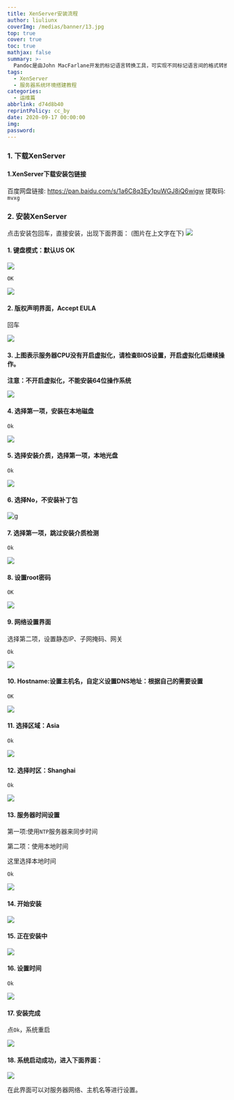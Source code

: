 ```yaml
---
title: XenServer安装流程
author: liuliunx
coverImg: /medias/banner/13.jpg
top: true
cover: true
toc: true
mathjax: false
summary: >-
  Pandoc是由John MacFarlane开发的标记语言转换工具，可实现不同标记语言间的格式转换.
tags:
  - XenServer
  - 服务器系统环境搭建教程 
categories:
  - 运维篇
abbrlink: d74d8b40
reprintPolicy: cc_by
date: 2020-09-17 00:00:00
img: 
password:
---
```

### 1. 下载XenServer

#### 1.XenServer下载安装包链接

百度网盘链接: https://pan.baidu.com/s/1a6C8q3Ey1puWGJ8iQ6wigw 提取码: `mvxg` 

### 2. 安装XenServer
点击安装包回车，直接安装，出现下面界面：
(图片在上文字在下)
![](https://tpk1-1255836132.cos.ap-nanjing.myqcloud.com/XenServer/image1.jpeg)

#### 1. 键盘模式：默认US OK

![](https://tpk1-1255836132.cos.ap-nanjing.myqcloud.com/XenServer/image2.jpeg)

`OK`

![](https://tpk1-1255836132.cos.ap-nanjing.myqcloud.com/XenServer/image3.jpeg)

#### 2. 版权声明界面，Accept EULA

回车

![](https://tpk1-1255836132.cos.ap-nanjing.myqcloud.com/XenServer/image4.jpeg)

#### 3. 上图表示服务器CPU没有开启虚拟化，请检查BIOS设置，开启虚拟化后继续操作。

**注意：不开启虚拟化，不能安装64位操作系统**

![](https://tpk1-1255836132.cos.ap-nanjing.myqcloud.com/XenServer/image5.jpeg)

#### 4. 选择第一项，安装在本地磁盘

`Ok`

![](https://tpk1-1255836132.cos.ap-nanjing.myqcloud.com/XenServer/image6.jpeg)

#### 5. 选择安装介质，选择第一项，本地光盘

`Ok`

![](https://tpk1-1255836132.cos.ap-nanjing.myqcloud.com/XenServer/image7.jpeg)
#### 6. 选择No，不安装补丁包

![g](https://tpk1-1255836132.cos.ap-nanjing.myqcloud.com/XenServer/image8.jpeg)

#### 7. 选择第一项，跳过安装介质检测

`Ok`

![](https://tpk1-1255836132.cos.ap-nanjing.myqcloud.com/XenServer/image9.jpeg)

#### 8. 设置root密码

`OK`

![](https://tpk1-1255836132.cos.ap-nanjing.myqcloud.com/XenServer/image10.jpeg)

#### 9. 网络设置界面

选择第二项，设置静态IP、子网掩码、网关

`Ok`

![](https://tpk1-1255836132.cos.ap-nanjing.myqcloud.com/XenServer/image11.jpeg)

#### 10. Hostname:设置主机名，自定义设置DNS地址：根据自己的需要设置

`OK`

![](https://tpk1-1255836132.cos.ap-nanjing.myqcloud.com/XenServer/image12.jpeg)
#### 11. 选择区域：Asia

`Ok`

![](https://tpk1-1255836132.cos.ap-nanjing.myqcloud.com/XenServer/image13.jpeg)

#### 12. 选择时区：Shanghai

`Ok`

![](https://tpk1-1255836132.cos.ap-nanjing.myqcloud.com/XenServer/image14.jpeg)

#### 13. 服务器时间设置

第一项:使用`NTP`服务器来同步时间

第二项：使用本地时间

这里选择本地时间

`Ok`

![](https://tpk1-1255836132.cos.ap-nanjing.myqcloud.com/XenServer/image15.jpeg)

#### 14. 开始安装

![](https://tpk1-1255836132.cos.ap-nanjing.myqcloud.com/XenServer/image16.jpeg)

#### 15. 正在安装中

![](https://tpk1-1255836132.cos.ap-nanjing.myqcloud.com/XenServer/image17.jpeg)

#### 16. 设置时间

`Ok`

![](https://tpk1-1255836132.cos.ap-nanjing.myqcloud.com/XenServer/image18.jpeg)

#### 17. 安装完成

点`Ok`，系统重启

![](https://tpk1-1255836132.cos.ap-nanjing.myqcloud.com/XenServer/image19.jpeg)

#### 18. 系统启动成功，进入下面界面：

![](https://tpk1-1255836132.cos.ap-nanjing.myqcloud.com/XenServer/image20.jpeg)

在此界面可以对服务器网络、主机名等进行设置。
